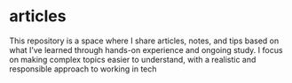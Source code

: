 # articles
This repository is a space where I share articles, notes, and tips based on what I’ve learned through hands-on experience and ongoing study. I focus on making complex topics easier to understand, with a realistic and responsible approach to working in tech
